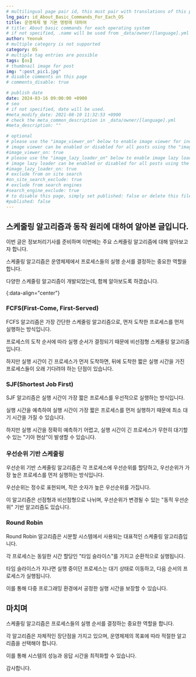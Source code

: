 ```yaml
---
# multilingual page pair id, this must pair with translations of this page. (This name must be unique)
lng_pair: id_About_Basic_Commands_For_Each_OS
title: 운영체제 별 기본 명령에 대하여
# title: About basic commands for each operating system
# if not specified, .name will be used from _data/owner/[language].yml
author: Yeonuk
# multiple category is not supported
category: OS
# multiple tag entries are possible
tags: [os]
# thumbnail image for post
img: ":post_pic1.jpg"
# disable comments on this page
# comments_disable: true

# publish date
date: 2024-03-16 09:00:00 +0900
# seo
# if not specified, date will be used.
#meta_modify_date: 2021-08-10 11:32:53 +0900
# check the meta_common_description in _data/owner/[language].yml
#meta_description: ""

# optional
# please use the "image_viewer_on" below to enable image viewer for individual pages or posts (_posts/ or [language]/_posts folders).
# image viewer can be enabled or disabled for all posts using the "image_viewer_posts: true" setting in _data/conf/main.yml.
#image_viewer_on: true
# please use the "image_lazy_loader_on" below to enable image lazy loader for individual pages or posts (_posts/ or [language]/_posts folders).
# image lazy loader can be enabled or disabled for all posts using the "image_lazy_loader_posts: true" setting in _data/conf/main.yml.
#image_lazy_loader_on: true
# exclude from on site search
#on_site_search_exclude: true
# exclude from search engines
#search_engine_exclude: true
# to disable this page, simply set published: false or delete this file
#published: false
---
```


<!-- outline-start -->

## 스케줄링 알고리즘과 동작 원리에 대하여 알아본 글입니다.

이번 글은 정보처리기사를 준비하며 이번에는 주요 스케줄링 알고리즘에 대해 알아보고자 합니다.

스케줄링 알고리즘은 운영체제에서 프로세스들의 실행 순서를 결정하는 중요한 역할을 합니다.

다양한 스케줄링 알고리즘이 개발되었는데, 함께 알아보도록 하겠습니다.

{:data-align="center"}

<!-- outline-end -->

### FCFS(First-Come, First-Served)

FCFS 알고리즘은 가장 간단한 스케줄링 알고리즘으로, 먼저 도착한 프로세스를 먼저 실행하는 방식입니다.

프로세스의 도착 순서에 따라 실행 순서가 결정되기 때문에 비선점형 스케줄링 알고리즘입니다.

하지만 실행 시간이 긴 프로세스가 먼저 도착하면, 뒤에 도착한 짧은 실행 시간을 가진 프로세스들이 오래 기다려야 하는 단점이 있습니다.

### SJF(Shortest Job First)

SJF 알고리즘은 실행 시간이 가장 짧은 프로세스를 우선적으로 실행하는 방식입니다.

실행 시간을 예측하여 실행 시간이 가장 짧은 프로세스를 먼저 실행하기 때문에 최소 대기 시간을 가질 수 있습니다.

하지만 실행 시간을 정확히 예측하기 어렵고, 실행 시간이 긴 프로세스가 무한히 대기할 수 있는 "기아 현상"이 발생할 수 있습니다.

### 우선순위 기반 스케줄링

우선순위 기반 스케줄링 알고리즘은 각 프로세스에 우선순위를 할당하고, 우선순위가 가장 높은 프로세스를 먼저 실행하는 방식입니다.

우선순위는 정수로 표현되며, 작은 숫자가 높은 우선순위를 가집니다.

이 알고리즘은 선점형과 비선점형으로 나뉘며, 우선순위가 변경될 수 있는 "동적 우선순위" 기반 알고리즘도 있습니다.

### Round Robin

Round Robin 알고리즘은 시분할 시스템에서 사용되는 대표적인 스케줄링 알고리즘입니다.

각 프로세스는 동일한 시간 할당인 "타임 슬라이스"를 가지고 순환적으로 실행됩니다.

타임 슬라이스가 지나면 실행 중이던 프로세스는 대기 상태로 이동하고, 다음 순서의 프로세스가 실행됩니다.

이를 통해 다중 프로그래밍 환경에서 공정한 실행 시간을 보장할 수 있습니다.

## 마치며

스케줄링 알고리즘은 프로세스들의 실행 순서를 결정하는 중요한 역할을 합니다.

각 알고리즘은 자체적인 장단점을 가지고 있으며, 운영체제의 목표에 따라 적절한 알고리즘을 선택해야 합니다.

이를 통해 시스템의 성능과 응답 시간을 최적화할 수 있습니다.

감사합니다.
